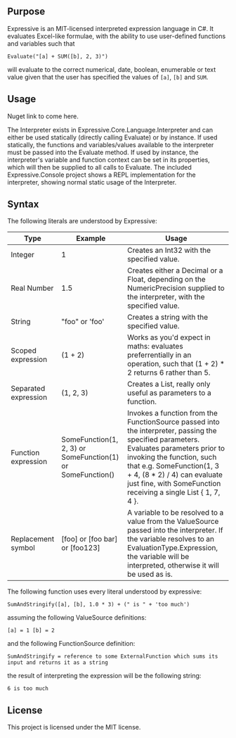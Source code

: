 ## Purpose

Expressive is an MIT-licensed interpreted expression language in C#. It evaluates Excel-like formulae, with the ability to use user-defined functions and variables such that

`Evaluate("[a] + SUM([b], 2, 3)")`

will evaluate to the correct numerical, date, boolean, enumerable or text value given that the user has specified the values of `[a]`, `[b]` and `SUM`.

## Usage

Nuget link to come here.

The Interpreter exists in Expressive.Core.Language.Interpreter and can either be used statically (directly calling Evaluate) or by instance. If used statically, the functions and variables/values available to the interpreter must be passed into the Evaluate method. If used by instance, the interpreter's variable and function context can be set in its properties, which will then be supplied to all calls to Evaluate. The included Expressive.Console project shows a REPL implementation for the interpreter, showing normal static usage of the Interpreter.

## Syntax

The following literals are understood by Expressive:

| Type | Example | Usage |
| ---- | ------- | ----- |
| Integer | 1 | Creates an Int32 with the specified value. |
| Real Number | 1.5 | Creates either a Decimal or a Float, depending on the NumericPrecision supplied to the interpreter, with the specified value. |
| String | "foo" or 'foo' | Creates a string with the specified value. |
| Scoped expression | (1 + 2) | Works as you'd expect in maths: evaluates preferrentially in an operation, such that (1 + 2) * 2 returns 6 rather than 5. |
| Separated expression | (1, 2, 3) | Creates a List<EvaluationResult>, really only useful as parameters to a function. |
| Function expression | SomeFunction(1, 2, 3) or SomeFunction(1) or SomeFunction() | Invokes a function from the FunctionSource passed into the interpreter, passing the specified parameters. Evaluates parameters prior to invoking the function, such that e.g. SomeFunction(1, 3 + 4, (8 * 2) / 4) can evaluate just fine, with SomeFunction receiving a single List<EvaluationResult> { 1, 7, 4 }. |
| Replacement symbol | [foo] or [foo bar] or [foo123] | A variable to be resolved to a value from the ValueSource passed into the interpreter. If the variable resolves to an EvaluationType.Expression, the variable will be interpreted, otherwise it will be used as is. |

The following function uses every literal understood by expressive:

`SumAndStringify([a], [b], 1.0 * 3) + (" is " + 'too much')`

assuming the following ValueSource definitions:

`[a] = 1
[b] = 2`

and the following FunctionSource definition:

`SumAndStringify = reference to some ExternalFunction which sums its input and returns it as a string`

the result of interpreting the expression will be the following string:

`6 is too much`


## License

This project is licensed under the MIT license.